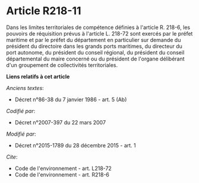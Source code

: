 # Article R218-11

Dans les limites territoriales de compétence définies à l'article R. 218-6, les pouvoirs de réquisition prévus à l'article L.
218-72 sont exercés par le préfet maritime et par le préfet du département en particulier sur demande du président du
directoire dans les grands ports maritimes, du directeur du port autonome, du président du conseil régional, du président du
conseil départemental du maire concerné ou du président de l'organe délibérant d'un groupement de collectivités
territoriales.

**Liens relatifs à cet article**

_Anciens textes_:

  - Décret n°86-38 du 7 janvier 1986 - art. 5 (Ab)

_Codifié par_:

  - Décret n°2007-397 du 22 mars 2007

_Modifié par_:

  - Décret n°2015-1789 du 28 décembre 2015 - art. 1

_Cite_:

  - Code de l'environnement - art. L218-72
  - Code de l'environnement - art. R218-6
